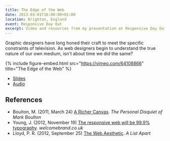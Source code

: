 ```yaml
---
title: The Edge of the Web
date: 2013-03-01T16:00:00+01:00
location: Brighton, England
event: Responsive Day Out
excerpt: Video and resources from my presentation at Responsive Day Out
---
```

Graphic designers have long honed their craft to meet the specific constraints of television. As web designers begin to understand the true nature of our own medium, isn't about time we did the same?

{% include figure-embed.html
  src="https://vimeo.com/64108866"
  title="The Edge of the Web"
%}

  * [Slides](https://speakerdeck.com/paulrobertlloyd/the-edge-of-the-web)
  * [Audio](http://responsiveconf.com.s3.amazonaws.com/audio/15-paul-robert-lloyd-responsiveconf.mp3)

## References

  * Boulton, M. (2011, March 24) [A Richer Canvas](http://www.markboulton.co.uk/journal/a-richer-canvas). <cite>The Personal Disquiet of Mark Boulton</cite>
  * Young, J. (2012, November 19) [The responsive web will be 99.9% typography](http://www.welcomebrand.co.uk/thoughts/the-responsive-web-will-be-99-9-typography/). <cite>welcomebrand.co.uk</cite>
  * Lloyd, P. R. (2012, September 25) [The Web Aesthetic](http://alistapart.com/article/the-web-aesthetic). <cite>A List Apart</cite>

